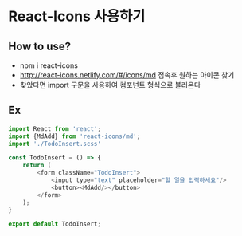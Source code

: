 # React-Icons 사용하기

## How to use? 

* npm i react-icons
*  http://react-icons.netlify.com/#/icons/md 접속후 원하는 아이콘 찾기
* 찾았다면 import 구문을 사용하여 컴포넌트 형식으로 불러온다 

## Ex

``` javascript
import React from 'react';
import {MdAdd} from 'react-icons/md';
import './TodoInsert.scss'

const TodoInsert = () => {
    return (
        <form className="TodoInsert">
            <input type="text" placeholder="할 일을 입력하세요"/>
            <button><MdAdd/></button>
        </form>
    );
}

export default TodoInsert;
```





